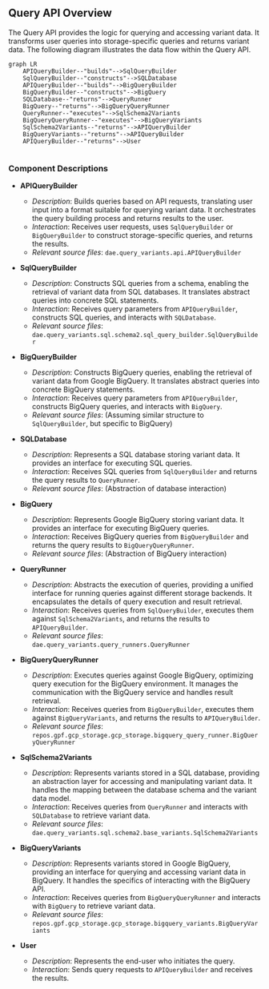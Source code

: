 ## Query API Overview

The Query API provides the logic for querying and accessing variant data. It transforms user queries into storage-specific queries and returns variant data. The following diagram illustrates the data flow within the Query API.

```mermaid
graph LR
    APIQueryBuilder--"builds"-->SqlQueryBuilder
    SqlQueryBuilder--"constructs"-->SQLDatabase
    APIQueryBuilder--"builds"-->BigQueryBuilder
    BigQueryBuilder--"constructs"-->BigQuery
    SQLDatabase--"returns"-->QueryRunner
    BigQuery--"returns"-->BigQueryQueryRunner
    QueryRunner--"executes"-->SqlSchema2Variants
    BigQueryQueryRunner--"executes"-->BigQueryVariants
    SqlSchema2Variants--"returns"-->APIQueryBuilder
    BigQueryVariants--"returns"-->APIQueryBuilder
    APIQueryBuilder--"returns"-->User


```

### Component Descriptions

- **APIQueryBuilder**
  - *Description*: Builds queries based on API requests, translating user input into a format suitable for querying variant data. It orchestrates the query building process and returns results to the user.
  - *Interaction*: Receives user requests, uses `SqlQueryBuilder` or `BigQueryBuilder` to construct storage-specific queries, and returns the results.
  - *Relevant source files*: `dae.query_variants.api.APIQueryBuilder`

- **SqlQueryBuilder**
  - *Description*: Constructs SQL queries from a schema, enabling the retrieval of variant data from SQL databases. It translates abstract queries into concrete SQL statements.
  - *Interaction*: Receives query parameters from `APIQueryBuilder`, constructs SQL queries, and interacts with `SQLDatabase`.
  - *Relevant source files*: `dae.query_variants.sql.schema2.sql_query_builder.SqlQueryBuilder`

- **BigQueryBuilder**
  - *Description*: Constructs BigQuery queries, enabling the retrieval of variant data from Google BigQuery. It translates abstract queries into concrete BigQuery statements.
  - *Interaction*: Receives query parameters from `APIQueryBuilder`, constructs BigQuery queries, and interacts with `BigQuery`.
  - *Relevant source files*: (Assuming similar structure to `SqlQueryBuilder`, but specific to BigQuery)

- **SQLDatabase**
  - *Description*: Represents a SQL database storing variant data. It provides an interface for executing SQL queries.
  - *Interaction*: Receives SQL queries from `SqlQueryBuilder` and returns the query results to `QueryRunner`.
  - *Relevant source files*: (Abstraction of database interaction)

- **BigQuery**
  - *Description*: Represents Google BigQuery storing variant data. It provides an interface for executing BigQuery queries.
  - *Interaction*: Receives BigQuery queries from `BigQueryBuilder` and returns the query results to `BigQueryQueryRunner`.
  - *Relevant source files*: (Abstraction of BigQuery interaction)

- **QueryRunner**
  - *Description*: Abstracts the execution of queries, providing a unified interface for running queries against different storage backends. It encapsulates the details of query execution and result retrieval.
  - *Interaction*: Receives queries from `SqlQueryBuilder`, executes them against `SqlSchema2Variants`, and returns the results to `APIQueryBuilder`.
  - *Relevant source files*: `dae.query_variants.query_runners.QueryRunner`

- **BigQueryQueryRunner**
  - *Description*: Executes queries against Google BigQuery, optimizing query execution for the BigQuery environment. It manages the communication with the BigQuery service and handles result retrieval.
  - *Interaction*: Receives queries from `BigQueryBuilder`, executes them against `BigQueryVariants`, and returns the results to `APIQueryBuilder`.
  - *Relevant source files*: `repos.gpf.gcp_storage.gcp_storage.bigquery_query_runner.BigQueryQueryRunner`

- **SqlSchema2Variants**
  - *Description*: Represents variants stored in a SQL database, providing an abstraction layer for accessing and manipulating variant data. It handles the mapping between the database schema and the variant data model.
  - *Interaction*: Receives queries from `QueryRunner` and interacts with `SQLDatabase` to retrieve variant data.
  - *Relevant source files*: `dae.query_variants.sql.schema2.base_variants.SqlSchema2Variants`

- **BigQueryVariants**
  - *Description*: Represents variants stored in Google BigQuery, providing an interface for querying and accessing variant data in BigQuery. It handles the specifics of interacting with the BigQuery API.
  - *Interaction*: Receives queries from `BigQueryQueryRunner` and interacts with `BigQuery` to retrieve variant data.
  - *Relevant source files*: `repos.gpf.gcp_storage.gcp_storage.bigquery_variants.BigQueryVariants`

- **User**
  - *Description*: Represents the end-user who initiates the query.
  - *Interaction*: Sends query requests to `APIQueryBuilder` and receives the results.
